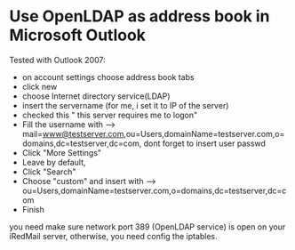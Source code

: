 # Use OpenLDAP as address book in Microsoft Outlook

Tested with Outlook 2007:

* on account settings choose address book tabs
* click new
* choose Internet directory service(LDAP)
* insert the servername (for me, i set it to IP of the server)
* checked this " this server requires me to logon"
* Fill the username with --> mail=www@testserver.com,ou=Users,domainName=testserver.com,o=domains,dc=testserver,dc=com, dont forget to insert user passwd
* Click "More Settings"
* Leave by default,
* Click "Search"
* Choose "custom" and insert with --> ou=Users,domainName=testserver.com,o=domains,dc=testserver,dc=com
* Finish

you need make sure network port 389 (OpenLDAP service) is open on your iRedMail
server, otherwise, you need config the iptables.
